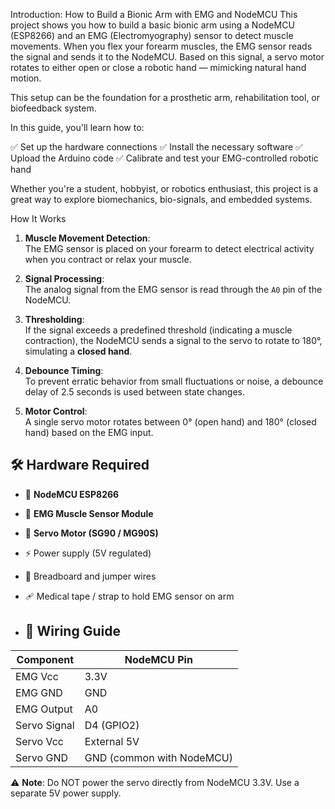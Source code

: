 Introduction: How to Build a Bionic Arm with EMG and NodeMCU
This project shows you how to build a basic bionic arm using a NodeMCU (ESP8266) and an EMG (Electromyography) sensor to detect muscle movements. When you flex your forearm muscles, the EMG sensor reads the signal and sends it to the NodeMCU. Based on this signal, a servo motor rotates to either open or close a robotic hand — mimicking natural hand motion.

This setup can be the foundation for a prosthetic arm, rehabilitation tool, or biofeedback system.

In this guide, you'll learn how to:

✅ Set up the hardware connections
✅ Install the necessary software
✅ Upload the Arduino code
✅ Calibrate and test your EMG-controlled robotic hand

Whether you're a student, hobbyist, or robotics enthusiast, this project is a great way to explore biomechanics, bio-signals, and embedded systems.

How It Works

1. **Muscle Movement Detection**:  
   The EMG sensor is placed on your forearm to detect electrical activity when you contract or relax your muscle.

2. **Signal Processing**:  
   The analog signal from the EMG sensor is read through the `A0` pin of the NodeMCU.

3. **Thresholding**:  
   If the signal exceeds a predefined threshold (indicating a muscle contraction), the NodeMCU sends a signal to the servo to rotate to 180°, simulating a **closed hand**.

4. **Debounce Timing**:  
   To prevent erratic behavior from small fluctuations or noise, a debounce delay of 2.5 seconds is used between state changes.

5. **Motor Control**:  
   A single servo motor rotates between 0° (open hand) and 180° (closed hand) based on the EMG input.


## 🛠️ Hardware Required

- 🧠 **NodeMCU ESP8266**
- 💪 **EMG Muscle Sensor Module**
- 🔁 **Servo Motor (SG90 / MG90S)**
- ⚡ Power supply (5V regulated)
- 🧩 Breadboard and jumper wires
- 🩹 Medical tape / strap to hold EMG sensor on arm

- ## 🔌 Wiring Guide

| Component         | NodeMCU Pin |
|------------------|-------------|
| EMG Vcc          | 3.3V        |
| EMG GND          | GND         |
| EMG Output       | A0          |
| Servo Signal     | D4 (GPIO2)  |
| Servo Vcc        | External 5V |
| Servo GND        | GND (common with NodeMCU) |

 ⚠️ **Note**: Do NOT power the servo directly from NodeMCU 3.3V. Use a separate 5V power supply.
